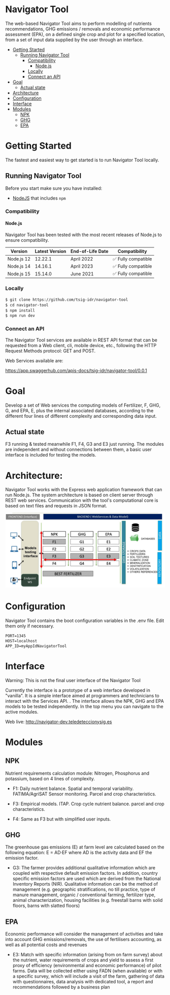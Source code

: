 # Navigator Tool

The web-based Navigator Tool aims to perform modelling of nutrients recommendations, GHG emissions / removals and economic performance assessment (EPA), on a defined single crop and plot for a specified location, from a set of input data supplied by the user through an interface.


- [Getting Started](#getting-started)
    - [Running Navigator Tool](#running-navigator-tool)
        - [Compatibility](#compatibility)
            - [Node.js](#nodejs)
        - [Locally](#locally)
        - [Connect an API](#connect-an-api)
- [Goal](#goal)
    - [Actual state](#actual-state)
- [Architecture](#architecture)
- [Configuration](#configuration)
- [Interface](#interface)
- [Modules](#modules)
   - [NPK](#npk)
   - [GHG](#ghg)
   - [EPA](#ghg)

# Getting Started

The fastest and easiest way to get started is to run Navigator Tool locally.

## Running Navigator Tool

Before you start make sure you have installed:

- [NodeJS](https://www.npmjs.com/) that includes `npm`

### Compatibility

#### Node.js
Navigator Tool has been tested with the most recent releases of Node.js to ensure compatibility. 

| Version    | Latest Version | End-of-Life Date | Compatibility      |
|------------|----------------|------------------|--------------------|
| Node.js 12 | 12.22.1        | April 2022       | ✅ Fully compatible |
| Node.js 14 | 14.16.1        | April 2023       | ✅ Fully compatible |
| Node.js 15 | 15.14.0        | June 2021        | ✅ Fully compatible |


### Locally

```bash
$ git clone https://github.com/tsig-idr/navigator-tool
$ cd navigator-tool
$ npm install
$ npm run dev
```

### Connect an API

The Navigator Tool services are available in REST API format that can be requested from a Web client, cli, mobile device, etc., following the HTTP Request Methods protocol: GET and POST.

Web Services available are:

https://app.swaggerhub.com/apis-docs/tsig-idr/navigator-tool/0.0.1


# Goal

Develop a set of Web services the computing models of Fertilizer, F, GHG, G, and EPA, E, plus the internal associated databases, according to the different four lines of different complexity and corresponding data input. 

## Actual state

F3 running & tested meanwhile F1, F4, G3 and E3 just running. The modules are independent and without connections between them, a basic user interface is included for testing the models. 


# Architecture:
Navigator Tool works with the Express web application framework that can run Node.js. The system architecture is based on client server through REST web services. Communication with the tool's computational core is based on text files and requests in JSON format. 

![Image of Architecture](https://github.com/tsig-idr/navigator-tool/blob/main/.github/architecture_navigator_tool.png)

# Configuration

Navigator Tool contains the boot configuration variables in the .env file. Edit them only if necessary.

```
PORT=1345
HOST=localhost
APP_ID=myAppIdNavigatorTool
```

# Interface

Warning: This is not the final user interface of the Navigator Tool

Currently the interface is a prototype of a web interface developed in "vanilla". It is a simple interface aimed at programmers and technicians to interact with the Services API. . The interface allows the NPK, GHG and EPA models to be tested independently. In the top menu you can navigate to the active modules.

Web live: http://navigator-dev.teledeteccionysig.es

# Modules

## NPK 

Nutrient requirements calculation module: Nitrogen, Phosphorus and potassium, based on 4 lines of complexity.

* F1: Daily nutrient balance. Spatial and temporal variability. FATIMA/AgriSAT Sensor monitoring.
Parcel and crop characteristics.

* F3: Empirical models. ITAP. Crop cycle nutrient balance. parcel and crop characteristics.

* F4: Same as F3 but with simplified user inputs.

## GHG 

The greenhouse gas emissions (E) at farm level are calculated based on the following equation: E = AD·EF where AD is the activity data and EF the emission factor.

* G3: The farmer provides additional qualitative information which are coupled with respective default emission factors. In addition, country specific emission factors are used which are derived from the National Inventory Reports (NIR). Qualitative information can be the method of management (e.g. geographic stratifications, no till practice, type of manure management, organic / conventional farming, fertilizer type, animal characterization, housing facilities (e.g. freestall barns with solid floors, barns with slatted floors)

## EPA 

Economic performance will consider the management of activities and take into account GHG emissions/removals, the use of fertilisers accounting, as well as all potential costs and revenues

* E3: Match with specific information (arising from on farm survey) about the nutrient, water requirements of crops and yield to assess a first proxy of efficiency (environmental and economic performance) of pilot farms. Data will be collected either using FADN (when available) or with a specific survey, which will include a visit of the farm, gathering of data with questionnaires, data analysis with dedicated tool, a report and recommendations followed by a business plan

